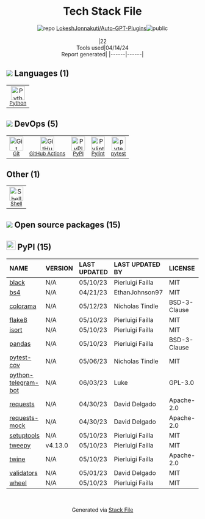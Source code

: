 <!--
&lt;--- Readme.md Snippet without images Start ---&gt;
## Tech Stack
LokeshJonnakuti/Auto-GPT-Plugins is built on the following main stack:

- [Python](https://www.python.org) – Languages
- [GitHub Actions](https://github.com/features/actions) – Continuous Integration
- [Pylint](https://www.pylint.org/) – Code Review
- [pytest](http://pytest.org/latest/) – Testing Frameworks
- [Shell](https://en.wikipedia.org/wiki/Shell_script) – Shells

Full tech stack [here](/techstack.md)

&lt;--- Readme.md Snippet without images End ---&gt;

&lt;--- Readme.md Snippet with images Start ---&gt;
## Tech Stack
LokeshJonnakuti/Auto-GPT-Plugins is built on the following main stack:

- <img width='25' height='25' src='https://img.stackshare.io/service/993/pUBY5pVj.png' alt='Python'/> [Python](https://www.python.org) – Languages
- <img width='25' height='25' src='https://img.stackshare.io/service/11563/actions.png' alt='GitHub Actions'/> [GitHub Actions](https://github.com/features/actions) – Continuous Integration
- <img width='25' height='25' src='https://img.stackshare.io/service/4837/py.jpg' alt='Pylint'/> [Pylint](https://www.pylint.org/) – Code Review
- <img width='25' height='25' src='https://img.stackshare.io/service/4586/Lu99Qe0Z_400x400.png' alt='pytest'/> [pytest](http://pytest.org/latest/) – Testing Frameworks
- <img width='25' height='25' src='https://img.stackshare.io/service/4631/default_c2062d40130562bdc836c13dbca02d318205a962.png' alt='Shell'/> [Shell](https://en.wikipedia.org/wiki/Shell_script) – Shells

Full tech stack [here](/techstack.md)

&lt;--- Readme.md Snippet with images End ---&gt;
-->
<div align="center">

# Tech Stack File
![](https://img.stackshare.io/repo.svg "repo") [LokeshJonnakuti/Auto-GPT-Plugins](https://github.com/LokeshJonnakuti/Auto-GPT-Plugins)![](https://img.stackshare.io/public_badge.svg "public")
<br/><br/>
|22<br/>Tools used|04/14/24 <br/>Report generated|
|------|------|
</div>

## <img src='https://img.stackshare.io/languages.svg'/> Languages (1)
<table><tr>
  <td align='center'>
  <img width='36' height='36' src='https://img.stackshare.io/service/993/pUBY5pVj.png' alt='Python'>
  <br>
  <sub><a href="https://www.python.org">Python</a></sub>
  <br>
  <sub></sub>
</td>

</tr>
</table>

## <img src='https://img.stackshare.io/devops.svg'/> DevOps (5)
<table><tr>
  <td align='center'>
  <img width='36' height='36' src='https://img.stackshare.io/service/1046/git.png' alt='Git'>
  <br>
  <sub><a href="http://git-scm.com/">Git</a></sub>
  <br>
  <sub></sub>
</td>

<td align='center'>
  <img width='36' height='36' src='https://img.stackshare.io/service/11563/actions.png' alt='GitHub Actions'>
  <br>
  <sub><a href="https://github.com/features/actions">GitHub Actions</a></sub>
  <br>
  <sub></sub>
</td>

<td align='center'>
  <img width='36' height='36' src='https://img.stackshare.io/service/12572/-RIWgodF_400x400.jpg' alt='PyPI'>
  <br>
  <sub><a href="https://pypi.org/">PyPI</a></sub>
  <br>
  <sub></sub>
</td>

<td align='center'>
  <img width='36' height='36' src='https://img.stackshare.io/service/4837/py.jpg' alt='Pylint'>
  <br>
  <sub><a href="https://www.pylint.org/">Pylint</a></sub>
  <br>
  <sub></sub>
</td>

<td align='center'>
  <img width='36' height='36' src='https://img.stackshare.io/service/4586/Lu99Qe0Z_400x400.png' alt='pytest'>
  <br>
  <sub><a href="http://pytest.org/latest/">pytest</a></sub>
  <br>
  <sub></sub>
</td>

</tr>
</table>

## Other (1)
<table><tr>
  <td align='center'>
  <img width='36' height='36' src='https://img.stackshare.io/service/4631/default_c2062d40130562bdc836c13dbca02d318205a962.png' alt='Shell'>
  <br>
  <sub><a href="https://en.wikipedia.org/wiki/Shell_script">Shell</a></sub>
  <br>
  <sub></sub>
</td>

</tr>
</table>


## <img src='https://img.stackshare.io/group.svg' /> Open source packages (15)</h2>

## <img width='24' height='24' src='https://img.stackshare.io/service/12572/-RIWgodF_400x400.jpg'/> PyPI (15)

|NAME|VERSION|LAST UPDATED|LAST UPDATED BY|LICENSE|VULNERABILITIES|
|:------|:------|:------|:------|:------|:------|
|[black](https://pypi.org/project/black)|N/A|05/10/23|Pierluigi Failla |MIT|N/A|
|[bs4](https://pypi.org/project/bs4)|N/A|04/21/23|EthanJohnson97 |MIT|N/A|
|[colorama](https://pypi.org/project/colorama)|N/A|05/12/23|Nicholas Tindle |BSD-3-Clause|N/A|
|[flake8](https://pypi.org/project/flake8)|N/A|05/10/23|Pierluigi Failla |MIT|N/A|
|[isort](https://pypi.org/project/isort)|N/A|05/10/23|Pierluigi Failla |MIT|N/A|
|[pandas](https://pypi.org/project/pandas)|N/A|05/10/23|Pierluigi Failla |BSD-3-Clause|N/A|
|[pytest-cov](https://pypi.org/project/pytest-cov)|N/A|05/06/23|Nicholas Tindle |MIT|N/A|
|[python-telegram-bot](https://pypi.org/project/python-telegram-bot)|N/A|06/03/23|Luke |GPL-3.0|N/A|
|[requests](https://pypi.org/project/requests)|N/A|04/30/23|David Delgado |Apache-2.0|N/A|
|[requests-mock](https://pypi.org/project/requests-mock)|N/A|04/30/23|David Delgado |Apache-2.0|N/A|
|[setuptools](https://pypi.org/project/setuptools)|N/A|05/10/23|Pierluigi Failla |MIT|N/A|
|[tweepy](https://pypi.org/project/tweepy)|v4.13.0|05/10/23|Pierluigi Failla |MIT|N/A|
|[twine](https://pypi.org/project/twine)|N/A|05/10/23|Pierluigi Failla |Apache-2.0|N/A|
|[validators](https://pypi.org/project/validators)|N/A|05/01/23|David Delgado |MIT|N/A|
|[wheel](https://pypi.org/project/wheel)|N/A|05/10/23|Pierluigi Failla |MIT|N/A|

<br/>
<div align='center'>

Generated via [Stack File](https://github.com/marketplace/stack-file)
